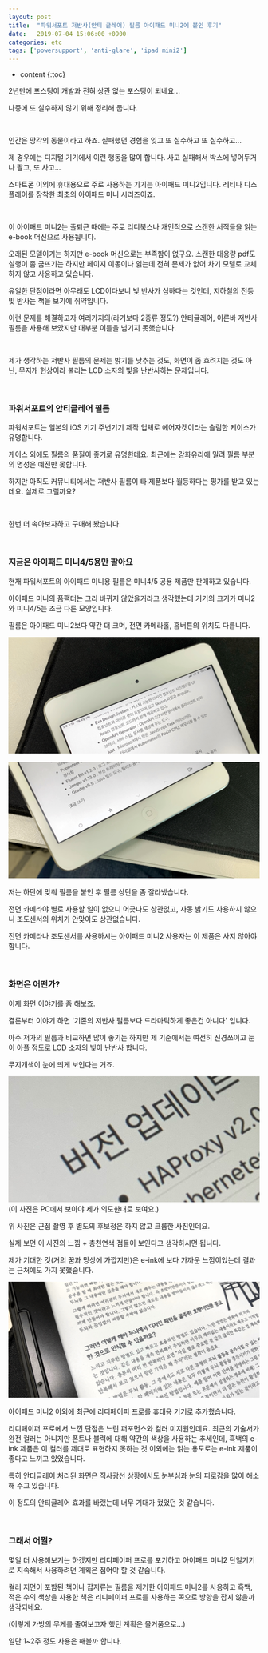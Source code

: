 ```yaml
---
layout: post
title:  "파워서포트 저반사(안티 글레어) 필름 아이패드 미니2에 붙인 후기"
date:   2019-07-04 15:06:00 +0900
categories: etc
tags: ['powersupport', 'anti-glare', 'ipad mini2']
---
```


* content
{:toc}

2년만에 포스팅이 개발과 전혀 상관 없는 포스팅이 되네요...

나중에 또 실수하지 않기 위해 정리해 둡니다. 

<br/>

인간은 망각의 동물이라고 하죠. 실패했던 경험을 잊고 또 실수하고 또 실수하고...

제 경우에는 디지털 기기에서 이런 행동을 많이 합니다. 사고 실패해서 박스에 넣어두거나 팔고, 또 사고...

스마트폰 이외에 휴대용으로 주로 사용하는 기기는 아이패드 미니2입니다. 레티나 디스플레이를 장착한 최초의 아이패드 미니 시리즈이죠.

<br/>

이 아이패드 미니2는 출퇴근 때에는 주로 리디북스나 개인적으로 스캔한 서적들을 읽는 e-book 머신으로 사용됩니다.

오래된 모델이기는 하지만 e-book 머신으로는 부족함이 없구요. 스캔한 대용량 pdf도 실행이 좀 굼뜨기는 하지만 페이지 이동이나 읽는데 전혀 문제가 없어 차기 모델로 교체하지 않고 사용하고 있습니다.

유일한 단점이라면 아무래도 LCD이다보니 빛 반사가 심하다는 것인데, 지하철의 전등빛 반사는 책을 보기에 쥐약입니다.

이런 문제를 해결하고자 여러가지의(라기보다 2종류 정도?) 안티글레어, 이른바 저반사 필름을 사용해 보았지만 대부분 이틀을 넘기지 못했습니다.

<br/>

제가 생각하는 저반사 필름의 문제는 밝기를 낮추는 것도, 화면이 좀 흐려지는 것도 아닌, 무지개 현상이라 불리는 LCD 소자의 빛을 난반사하는 문제입니다.

<br/>

### 파워서포트의 안티글레어 필름

파워서포트는 일본의 iOS 기기 주변기기 제작 업체로 에어자켓이라는 슬림한 케이스가 유명합니다.

케이스 외에도 필름의 품질이 좋기로 유명한데요. 최근에는 강화유리에 밀려 필름 부분의 명성은 예전만 못합니다.

하지만 아직도 커뮤니티에서는 저반사 필름이 타 제품보다 월등하다는 평가를 받고 있는데요. 실제로 그럴까요?

<br/>

한번 더 속아보자하고 구매해 봤습니다.

<br/>

### 지금은 아이패드 미니4/5용만 팔아요

현재 파워서포트의 아이패드 미니용 필름은 미니4/5 공용 제품만 판매하고 있습니다.

아이패드 미니의 폼팩터는 그리 바뀌지 않았을거라고 생각했는데 기기의 크기가 미니2와 미니4/5는 조금 다른 모양입니다.

필름은 아이패드 미니2보다 약간 더 크며, 전면 카메라홀, 홈버튼의 위치도 다릅니다.

![전면 카메라홀 및 센서의 위치가 다름](/asserts/2019-07-04-powersupport_ag_ipadmini2/powersupport_ag_ipadmini2_01.jpg)

![홈버튼의 위치도 다름](/asserts/2019-07-04-powersupport_ag_ipadmini2/powersupport_ag_ipadmini2_02.jpg)

저는 하단에 맞춰 필름을 붙인 후 필름 상단을 좀 잘라냈습니다.

전면 카메라야 별로 사용할 일이 없으니 어긋나도 상관없고, 자동 밝기도 사용하지 않으니 조도센서의 위치가 안맞아도 상관없습니다.

전면 카메라나 조도센서를 사용하시는 아이패드 미니2 사용자는 이 제품은 사지 않아야 합니다.

<br/>

### 화면은 어떤가?

이제 화면 이야기를 좀 해보죠.

결론부터 이야기 하면 '기존의 저반사 필름보다 드라마틱하게 좋은건 아니다' 입니다.

아주 저가의 필름과 비교하면 많이 좋기는 하지만 제 기준에서는 여전히 신경쓰이고 눈이 아플 정도로 LCD 소자의 빛이 난반사 합니다.

무지개색이 눈에 띄게 보인다는 거죠.

![실제 보면 이 사진보다 더 심합니다.](/asserts/2019-07-04-powersupport_ag_ipadmini2/powersupport_ag_ipadmini2_03.jpg)
(이 사진은 PC에서 보아야 제가 의도한대로 보여요.)

위 사진은 근접 촬영 후 별도의 후보정은 하지 않고 크롭한 사진인데요.

실제 보면 이 사진의 느낌 + 총천연색 점들이 보인다고 생각하시면 됩니다.

제가 기대한 것(거의 꿈과 망상에 가깝지만)은 e-ink에 보다 가까운 느낌이었는데 결과는 근처에도 가지 못했습니다.

![e-ink 제품인 리디페이퍼 프로](/asserts/2019-07-04-powersupport_ag_ipadmini2/powersupport_ag_ipadmini2_04.jpg)

아이패드 미니2 이외에 최근에 리디페이퍼 프로를 휴대용 기기로 추가했습니다.

리디페이퍼 프로에서 느낀 단점은 느린 퍼포먼스와 컬러 미지원인데요. 최근의 기술서가 완전 컬러는 아니지만 폰트나 블럭에 대해 약간의 색상을 사용하는 추세인데, 흑백의 e-ink 제품은 이 컬러를 제대로 표현하지 못하는 것 이외에는 읽는 용도로는 e-ink 제품이 좋다고 느끼고 있었습니다.

특히 안티글레어 처리된 화면은 직사광선 상황에서도 눈부심과 눈의 피로감을 많이 해소해 주고 있습니다.

이 정도의 안티글레어 효과를 바랬는데 너무 기대가 컸었던 것 같습니다.

<br/>

### 그래서 어쩔?

몇일 더 사용해보기는 하겠지만 리디페이퍼 프로를 포기하고 아이패드 미니2 단일기기로 지속해서 사용하려던 계획은 접어야 할 것 같습니다.

컬러 지면이 포함된 책이나 잡지류는 필름을 제거한 아이패드 미니2를 사용하고 흑백, 적은 수의 색상을 사용한 책은 리디페이퍼 프로를 사용하는 쪽으로 방향을 잡지 않을까 생각되네요.

(이렇게 가방의 무게를 줄여보고자 했던 계획은 물거품으로...)

일단 1~2주 정도 사용은 해볼까 합니다.